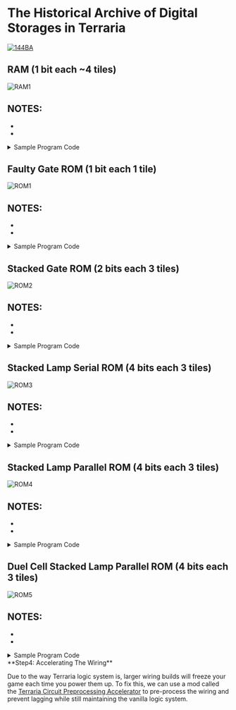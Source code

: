 # The Historical Archive of Digital Storages in Terraria

[![144BA](https://github-production-user-asset-6210df.s3.amazonaws.com/33048298/282906081-af2ea8cc-42d1-41cb-9612-1ffc469181bc.png)](https://www.youtube.com/watch?v=bE96Vxmg8Xw "Terraria largest possible pixelbox display - Click to Watch!")

## **RAM (1 bit each ~4 tiles)**
![RAM1](https://github.com/RussDev7/TerrariaDigitalStorage/assets/33048298/4eafa669-5ab4-4451-8220-50534bb197ea)

NOTES:
 - 
 - 
 - 
<details><summary>Sample Program Code</summary>
 
```c#

```
</details>

## **Faulty Gate ROM (1 bit each 1 tile)**
![ROM1](https://github.com/RussDev7/TerrariaDigitalStorage/assets/33048298/596920d3-c687-451f-b2d8-14e2ccb34918)

NOTES:
 - 
 - 
 - 
<details><summary>Sample Program Code</summary>
 
```c#

```
</details>

## **Stacked Gate ROM (2 bits each 3 tiles)**
![ROM2](https://github.com/RussDev7/TerrariaDigitalStorage/assets/33048298/7ef192c2-6c3e-4a11-8226-b07321c82654)

NOTES:
 - 
 - 
 - 
<details><summary>Sample Program Code</summary>
 
```c#

```
</details>

## **Stacked Lamp Serial ROM (4 bits each 3 tiles)**
![ROM3](https://github.com/RussDev7/TerrariaDigitalStorage/assets/33048298/c62619cb-1455-4f3a-821b-ed803514a75c)

NOTES:
 - 
 - 
 - 
<details><summary>Sample Program Code</summary>
 
```c#

```
</details>

## **Stacked Lamp Parallel ROM (4 bits each 3 tiles)**
![ROM4](https://github.com/RussDev7/TerrariaDigitalStorage/assets/33048298/fbc6edb4-6493-481f-90db-829f45200f79)

NOTES:
 - 
 - 
 - 
<details><summary>Sample Program Code</summary>
 
```c#

```
</details>

## **Duel Cell Stacked Lamp Parallel ROM (4 bits each 3 tiles)**
![ROM5](https://github.com/RussDev7/TerrariaDigitalStorage/assets/33048298/07ed023c-4d58-48f1-8a55-5d3ba1e9496c)

NOTES:
 - 
 - 
 - 
<details><summary>Sample Program Code</summary>
 
```c#

```
</details>
**Step4: Accelerating The Wiring**

Due to the way Terraria logic system is, larger wiring builds will freeze your game each time you power them up. To fix this, we can use a mod called the [Terraria Circuit Preprocessing Accelerator](https://github.com/RussDev7/TerrariaCircuitPreprocessingAccelerator-1.4.4.9) to pre-process the wiring and prevent lagging while still maintaining the vanilla logic system.
